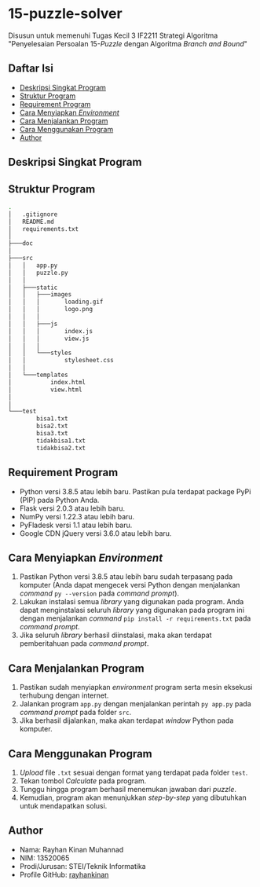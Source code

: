 # 15-puzzle-solver
Disusun untuk memenuhi Tugas Kecil 3 IF2211 Strategi Algoritma "Penyelesaian Persoalan 15-*Puzzle* dengan Algoritma *Branch and Bound*"

## Daftar Isi
* [Deskripsi Singkat Program](#deskripsi-singkat-program)
* [Struktur Program](#struktur-program)
* [Requirement Program](#requirement-program)
* [Cara Menyiapkan *Environment*](#cara-menyiapkan-environment)
* [Cara Menjalankan Program](#cara-menjalankan-program)
* [Cara Menggunakan Program](#cara-menggunakan-program)
* [Author](#author)

## Deskripsi Singkat Program

## Struktur Program
```bash
.
│   .gitignore
│   README.md
│   requirements.txt
│   
├───doc
│   
├───src
│   │   app.py
│   │   puzzle.py
│   │   
│   ├───static
│   │   ├───images
│   │   │       loading.gif
│   │   │       logo.png
│   │   │       
│   │   ├───js
│   │   │       index.js
│   │   │       view.js
│   │   │       
│   │   └───styles
│   │           stylesheet.css
│   │           
│   └───templates
│           index.html
│           view.html
│
│           
└───test
        bisa1.txt
        bisa2.txt
        bisa3.txt
        tidakbisa1.txt
        tidakbisa2.txt
```

## Requirement Program
* Python versi 3.8.5 atau lebih baru. Pastikan pula terdapat package PyPi (PIP) pada Python Anda.
* Flask versi 2.0.3 atau lebih baru.
* NumPy versi 1.22.3 atau lebih baru.
* PyFladesk versi 1.1 atau lebih baru.
* Google CDN jQuery versi 3.6.0 atau lebih baru.

## Cara Menyiapkan *Environment*
1. Pastikan Python versi 3.8.5 atau lebih baru sudah terpasang pada komputer (Anda dapat mengecek versi Python dengan menjalankan *command* `py --version` pada *command prompt*).
2. Lakukan instalasi semua *library* yang digunakan pada program. Anda dapat menginstalasi seluruh *library* yang digunakan pada program ini dengan menjalankan *command* `pip install -r requirements.txt` pada *command prompt*.
3. Jika seluruh *library* berhasil diinstalasi, maka akan terdapat pemberitahuan pada *command prompt*.

## Cara Menjalankan Program
1. Pastikan sudah menyiapkan *environment* program serta mesin eksekusi terhubung dengan internet.
2. Jalankan program `app.py` dengan menjalankan perintah `py app.py` pada *command prompt* pada folder `src`.
3. Jika berhasil dijalankan, maka akan terdapat *window* Python pada komputer.

## Cara Menggunakan Program
1. *Upload* file `.txt` sesuai dengan format yang terdapat pada folder `test`.
2. Tekan tombol *Calculate* pada program.
3. Tunggu hingga program berhasil menemukan jawaban dari *puzzle*.
4. Kemudian, program akan menunjukkan *step-by-step* yang dibutuhkan untuk mendapatkan solusi.

## Author
* Nama: Rayhan Kinan Muhannad
* NIM: 13520065
* Prodi/Jurusan: STEI/Teknik Informatika
* Profile GitHub: [rayhankinan](https://github.com/rayhankinan)